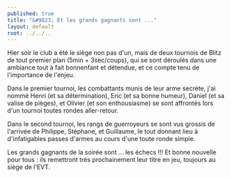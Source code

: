 ```yaml
---
published: true
title: "&#9823; Et les grands gagnants sont ..."
layout: default
root: ../../..
---
```


Hier soir le club a été le siège non pas d'un, mais de deux tournois de Blitz de tout premier plan (5min + 3sec/coups), qui se sont déroulés dans une ambiance tout à fait bonnenfant et détendue, et ce compte tenu de l'importance de l'enjeu.

Dans le premier tournoi, les combattants munis de leur arme secrète, j'ai nommé Henri (et sa détermination), Eric (et sa bonne humeur), Daniel (et sa valise de pièges), et Olivier (et son enthousiasme) se sont affrontés lors d'un tournoi toutes rondes aller-retour.

Dans le second tournoi, les rangs de guerroyeurs se sont vus grossis de l'arrivée de Philippe, Stéphane, et Guillaume, le tout donnant lieu à d'infatigables passes d'armes au cours d'une toute ronde simple.

Les grands gagnants de la soirée sont ... les échecs !!! Et bonne nouvelle pour tous : ils remettront très prochainement leur titre en jeu, toujours au siège de l'EVT.